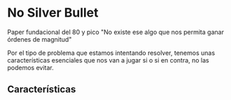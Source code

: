 # No Silver Bullet
Paper fundacional del 80 y pico
"No existe ese algo que nos permita ganar órdenes de magnitud"

Por el tipo de problema que estamos intentando resolver, tenemos unas características esenciales que nos van a jugar si o si en contra, no las podemos evitar.

## Características
